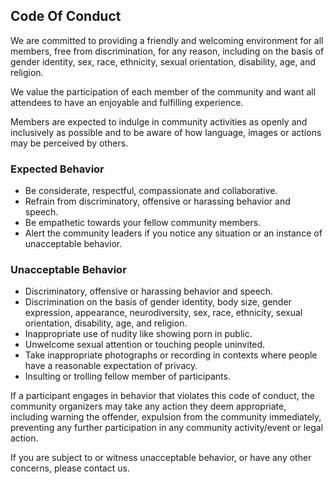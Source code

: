## Code Of Conduct

We are committed to providing a friendly and welcoming environment for all members, free from discrimination, for any reason, including on the basis of gender identity, sex, race, ethnicity, sexual orientation, disability, age, and religion.

We value the participation of each member of the community and want all attendees to have an enjoyable and fulfilling experience.

Members are expected to indulge in community activities as openly and inclusively as possible and to be aware of how language, images or actions may be perceived by others.

### Expected Behavior
- Be considerate, respectful, compassionate and collaborative.
- Refrain from discriminatory, offensive or harassing behavior and speech.
- Be empathetic towards your fellow community members.
- Alert the community leaders if you notice any situation or an instance of unacceptable behavior.

### Unacceptable Behavior
- Discriminatory, offensive or harassing behavior and speech.
- Discrimination on the basis of gender identity, body size, gender expression, appearance, neurodiversity, sex, race, ethnicity, sexual orientation, disability, age, and religion.
- Inappropriate use of nudity like showing porn in public.
- Unwelcome sexual attention or touching people uninvited.
- Take inappropriate photographs or recording in contexts where people have a reasonable expectation of privacy.
- Insulting or trolling fellow member of participants.

If a participant engages in behavior that violates this code of conduct, the community organizers may take any action they deem appropriate, including warning the offender, expulsion from the community immediately, preventing any further participation in any community activity/event or legal action.

If you are subject to or witness unacceptable behavior, or have any other concerns, please contact us.
